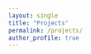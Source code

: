 ```yaml
---
layout: single
title: "Projects"
permalink: /projects/
author_profile: true
---
```


<div id="projects-container"></div>

<script src="{{ '/assets/js/projects.js' | relative_url }}"></script>
<link rel="stylesheet" href="{{ '/assets/css/projects.css' | relative_url }}">
